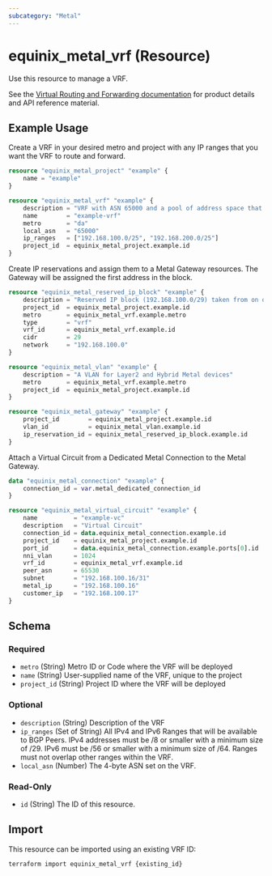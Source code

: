 ```yaml
---
subcategory: "Metal"
---
```


# equinix_metal_vrf (Resource)

Use this resource to manage a VRF.

See the [Virtual Routing and Forwarding documentation](https://docs.equinix.com/metal/networking/vrf/) for product details and API reference material.

## Example Usage

Create a VRF in your desired metro and project with any IP ranges that you want the VRF to route and forward.

```terraform
resource "equinix_metal_project" "example" {
    name = "example"
}

resource "equinix_metal_vrf" "example" {
    description = "VRF with ASN 65000 and a pool of address space that includes 192.168.100.0/25"
    name        = "example-vrf"
    metro       = "da"
    local_asn   = "65000"
    ip_ranges   = ["192.168.100.0/25", "192.168.200.0/25"]
    project_id  = equinix_metal_project.example.id
}
```

Create IP reservations and assign them to a Metal Gateway resources. The Gateway will be assigned the first address in the block.

```terraform
resource "equinix_metal_reserved_ip_block" "example" {
    description = "Reserved IP block (192.168.100.0/29) taken from on of the ranges in the VRF's pool of address space."
    project_id  = equinix_metal_project.example.id
    metro       = equinix_metal_vrf.example.metro
    type        = "vrf"
    vrf_id      = equinix_metal_vrf.example.id
    cidr        = 29
    network     = "192.168.100.0"
}

resource "equinix_metal_vlan" "example" {
    description = "A VLAN for Layer2 and Hybrid Metal devices"
    metro       = equinix_metal_vrf.example.metro
    project_id  = equinix_metal_project.example.id
}

resource "equinix_metal_gateway" "example" {
    project_id        = equinix_metal_project.example.id
    vlan_id           = equinix_metal_vlan.example.id
    ip_reservation_id = equinix_metal_reserved_ip_block.example.id
}
```

Attach a Virtual Circuit from a Dedicated Metal Connection to the Metal Gateway.

```terraform
data "equinix_metal_connection" "example" {
    connection_id = var.metal_dedicated_connection_id
}

resource "equinix_metal_virtual_circuit" "example" {
    name          = "example-vc"
    description   = "Virtual Circuit"
    connection_id = data.equinix_metal_connection.example.id
    project_id    = equinix_metal_project.example.id
    port_id       = data.equinix_metal_connection.example.ports[0].id
    nni_vlan      = 1024
    vrf_id        = equinix_metal_vrf.example.id
    peer_asn      = 65530
    subnet        = "192.168.100.16/31"
    metal_ip      = "192.168.100.16"
    customer_ip   = "192.168.100.17"
}
```

<!-- schema generated by tfplugindocs -->
## Schema

### Required

- `metro` (String) Metro ID or Code where the VRF will be deployed
- `name` (String) User-supplied name of the VRF, unique to the project
- `project_id` (String) Project ID where the VRF will be deployed

### Optional

- `description` (String) Description of the VRF
- `ip_ranges` (Set of String) All IPv4 and IPv6 Ranges that will be available to BGP Peers. IPv4 addresses must be /8 or smaller with a minimum size of /29. IPv6 must be /56 or smaller with a minimum size of /64. Ranges must not overlap other ranges within the VRF.
- `local_asn` (Number) The 4-byte ASN set on the VRF.

### Read-Only

- `id` (String) The ID of this resource.

## Import

This resource can be imported using an existing VRF ID:

```sh
terraform import equinix_metal_vrf {existing_id}
```
